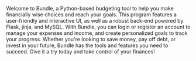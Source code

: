 Welcome to Bundle, a Python-based budgeting tool to help you make financially wise choices and reach your goals. This program features a user-friendly and interactive UI, as well as a robust back-end powered by Flask, jinja, and MySQL. With Bundle, you can login or register an account to manage your expenses and income, and create personalized goals to track your progress. Whether you're looking to save money, pay off debt, or invest in your future, Bundle has the tools and features you need to succeed. Give it a try today and take control of your finances!
